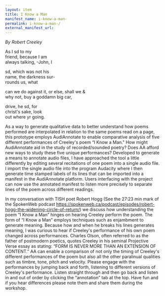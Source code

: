 ```yaml
---
layout: item
title: I Know a Man 
manifest_name: i-know-a-man-
permalink: i-know-a-man-/
external_manifest_url: 
---
```

<!-- Add an essay or interpretive material below this line,
using HTML or markdown.  Do not modify this file above this line -->
<em>By Robert Creeley</em>

As I sd to my<br>
friend, because I am<br>
always talking, -John, I<br>

sd, which was not his<br>
name, the darkness sur-<br>
rounds us, what<br>

can we do against
it, or else, shall we &<br>
why not, buy a goddamn big car,<br>

drive, he sd, for<br>
christ's sake, look<br>
out where yr going.<br>


As a way to generate qualitative data to better understand how poems performed are interpolated in relation to the same poems read on a page, this prototype employs AudiAnnotate to enable comparative analysis of five different performances of Creeley's poem “I Know a Man." How might AudiAnnotate aid in the study of recorded/sounded poetry? Does AA afford new ways to study these five unique performances? Developed to generate a means to annotate audio files, I have approached the tool a little differently by editing several recitations of one poem into a single audio file. I import the single audio file into the program Audacity where I then generate time stamped labels of its lines that can be imported into a manifest in the AudiAnnotate platform. Users interfacing with the project can now use the annotated manifest to listen more precisely to separate lines of the poem across different readings.

In my conversation with TISH poet Robert Hogg (See the 27:23 min mark of the SpokenWeb podcast https://spokenweb.ca/podcast/episodes/robert-hogg-the-widening-circle-of-return/) we discuss how understanding the poem “I Know a Man” hinges on hearing Creeley perform the poem.  The form of “I Know a Man” employs techniques such as enjambment to generate meaning. Because how and when he breaks his lines generates meaning, I was curious to hear if Creeley's performance of his own poem changed across performances. Charles Olson, often referred to as the father of postmodern poetics, quotes Creeley in his seminal Projective Verse essay as stating: “FORM IS NEVER MORE THAN AN EXTENSION OF CONTENT.” AA can enable a comparison of not only the timing of Creeley's different performances of the poem but also all the other paralinual qualities such as timbre, tone, pitch and velocity. Please engage with the performances by jumping back and forth, listening to different versions of Creeley's performance. Listen straight through and then go back and listen in and out of order by clicking the “annotation” tab at the top. Have fun and if you hear differences please note them and share them during the workshop.
